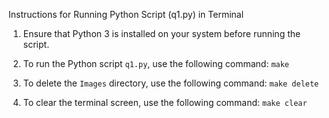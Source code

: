 Instructions for Running Python Script (q1.py) in Terminal

1. Ensure that Python 3 is installed on your system before running the script.

2. To run the Python script `q1.py`, use the following command:
   `make `

3. To delete the `Images` directory, use the following command:
   `make delete `

4. To clear the terminal screen, use the following command:
   `make clear`
